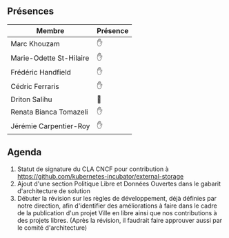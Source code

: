 ## Présences
<!---
Présent: &#x270B;
Absent: &#x1F464;
-->
Membre|Présence
-------|--------
Marc Khouzam | &#x270B;
Marie-Odette St-Hilaire | &#x270B;
Frédéric Handfield | &#x270B;
Cédric Ferraris | &#x270B;
Driton Salihu | &#x1F464;
Renata Bianca Tomazeli | &#x270B;
Jérémie Carpentier-Roy | &#x270B;


## Agenda

1. Statut de signature du CLA CNCF
    pour contribution à https://github.com/kubernetes-incubator/external-storage
1. Ajout d'une section Politique Libre et Données Ouvertes dans le gabarit d'architecture de solution
1. Débuter la révision sur les règles de développement, déjà définies par notre direction, afin d'identifier des améliorations à faire dans le cadre de la publication d'un projet Ville en libre ainsi que nos contributions à des projets libres. (Après la révision, il faudrait faire approuver aussi par le comité d'architecture)


